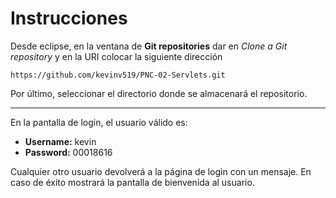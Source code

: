 # Instrucciones
Desde eclipse, en la ventana de **Git repositories** dar en *Clone a Git repository* y en la URI colocar la siguiente dirección

```
https://github.com/kevinv519/PNC-02-Servlets.git
```
Por último, seleccionar el directorio donde se almacenará el repositorio.

---

En la pantalla de login, el usuario válido es:
* **Username:** kevin
* **Password:** 00018616

Cualquier otro usuario devolverá a la página de login con un mensaje. En caso de éxito mostrará la pantalla de bienvenida al usuario.